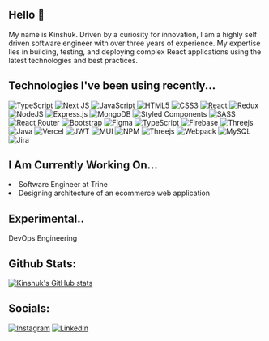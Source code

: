 ## Hello 👋

My name is Kinshuk. Driven by a curiosity for innovation, I am a highly self driven software engineer with over three years of experience. My expertise lies in building, testing, and deploying complex React applications using the latest technologies and best practices.

## Technologies I've been using recently...
![TypeScript](https://img.shields.io/badge/typescript-%23007ACC.svg?style=flat-square&logo=typescript&logoColor=white) ![Next JS](https://img.shields.io/badge/Next-black?style=flat-square&logo=next.js&logoColor=white) ![JavaScript](https://img.shields.io/badge/javascript-%23323330.svg?style=flat-square&logo=javascript&logoColor=%23F7DF1E) ![HTML5](https://img.shields.io/badge/html5-%23E34F26.svg?style=flat-square&logo=html5&logoColor=white) ![CSS3](https://img.shields.io/badge/css3-%231572B6.svg?style=flat-square&logo=css3&logoColor=white) ![React](https://img.shields.io/badge/react-%2320232a.svg?style=flat-square&logo=react&logoColor=%2361DAFB) ![Redux](https://img.shields.io/badge/redux-%23593d88.svg?style=flat-square&logo=redux&logoColor=white) ![NodeJS](https://img.shields.io/badge/node.js-6DA55F?style=flat-square&logo=node.js&logoColor=white) ![Express.js](https://img.shields.io/badge/express.js-%23404d59.svg?style=flat-square&logo=express&logoColor=%2361DAFB) ![MongoDB](https://img.shields.io/badge/MongoDB-%234ea94b.svg?style=flat-square&logo=mongodb&logoColor=white) ![Styled Components](https://img.shields.io/badge/styled--components-DB7093?style=flat-square&logo=styled-components&logoColor=white) ![SASS](https://img.shields.io/badge/SASS-hotpink.svg?style=flat-square&logo=SASS&logoColor=white) ![React Router](https://img.shields.io/badge/React_Router-CA4245?style=flat-square&logo=react-router&logoColor=white) ![Bootstrap](https://img.shields.io/badge/bootstrap-%23563D7C.svg?style=flat-square&logo=bootstrap&logoColor=white) ![Figma](https://img.shields.io/badge/figma-%23F24E1E.svg?style=flat-square&logo=figma&logoColor=white) ![TypeScript](https://img.shields.io/badge/typescript-%23007ACC.svg?style=flat-square&logo=typescript&logoColor=white) ![Firebase](https://img.shields.io/badge/firebase-%23039BE5.svg?style=flat-square&logo=firebase) ![Threejs](https://img.shields.io/badge/threejs-black?style=flat-square&logo=three.js&logoColor=white) ![Java](https://img.shields.io/badge/java-%23ED8B00.svg?style=flat-square&logo=java&logoColor=white)  ![Vercel](https://img.shields.io/badge/vercel-%23000000.svg?style=flat-square&logo=vercel&logoColor=white) ![JWT](https://img.shields.io/badge/JWT-black?style=flat-square&logo=JSON%20web%20tokens) ![MUI](https://img.shields.io/badge/MUI-%230081CB.svg?style=flat-square&logo=material-ui&logoColor=white) ![NPM](https://img.shields.io/badge/NPM-%23000000.svg?style=flat-square&logo=npm&logoColor=white) ![Threejs](https://img.shields.io/badge/threejs-black?style=flat-square&logo=three.js&logoColor=white) ![Webpack](https://img.shields.io/badge/webpack-%238DD6F9.svg?style=flat-square&logo=webpack&logoColor=black) ![MySQL](https://img.shields.io/badge/mysql-%2300f.svg?style=flat-square&logo=mysql&logoColor=white) ![Jira](https://img.shields.io/badge/jira-%230A0FFF.svg?style=flat-square&logo=jira&logoColor=white)


## I Am Currently Working On...
<li>Software Engineer at Trine</li>
<li>Designing architecture of an ecommerce web application</li>


## Experimental..
DevOps Engineering

## Github Stats:
[![Kinshuk's GitHub stats](https://github-readme-stats.vercel.app/api?username=kinshuk-kataria&show_icons=true&title_color=9dabd8&text_color=00AA00&border_color=9dabd8&icon_color=9dabd8&bg_color=000000&border_radius=0&count_private=true)](https://github.com/anuraghazra/github-readme-stats&count_private=true)

## Socials:
[![Instagram](https://img.shields.io/badge/Instagram-%23E4405F.svg?logo=Instagram&logoColor=white)](https://instagram.com/_kinshuk3) [![LinkedIn](https://img.shields.io/badge/LinkedIn-%230077B5.svg?logo=linkedin&logoColor=white)](https://linkedin.com/in/kinshukkataria) 

